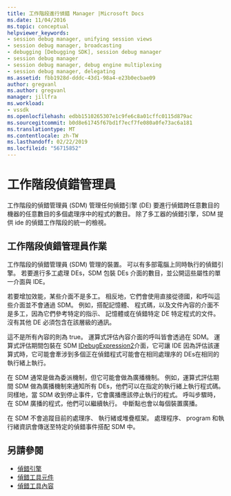 ```yaml
---
title: 工作階段進行偵錯 Manager |Microsoft Docs
ms.date: 11/04/2016
ms.topic: conceptual
helpviewer_keywords:
- session debug manager, unifying session views
- session debug manager, broadcasting
- debugging [Debugging SDK], session debug manager
- session debug manager
- session debug manager, debug engine multiplexing
- session debug manager, delegating
ms.assetid: fbb1928d-dddc-43d1-98a4-e23b0ecbae09
author: gregvanl
ms.author: gregvanl
manager: jillfra
ms.workload:
- vssdk
ms.openlocfilehash: edbb1510265307e1c9fe6c8a01cffc0115d879ac
ms.sourcegitcommit: b0d8e61745f67bd1f7ecf7fe080a0fe73ac6a181
ms.translationtype: MT
ms.contentlocale: zh-TW
ms.lasthandoff: 02/22/2019
ms.locfileid: "56715852"
---
```

# <a name="session-debug-manager"></a>工作階段偵錯管理員
工作階段的偵錯管理員 (SDM) 管理任何偵錯引擎 (DE) 要進行偵錯跨任意數目的機器的任意數目的多個處理序中的程式的數目。 除了多工器的偵錯引擎，SDM 提供 ide 的偵錯工作階段的統一的檢視。

## <a name="session-debug-manager-operation"></a>工作階段偵錯管理員作業
 工作階段的偵錯管理員 (SDM) 管理的裝置。 可以有多部電腦上同時執行的偵錯引擎。 若要進行多工處理 DEs，SDM 包裝 DEs 介面的數目，並公開這些屬性的單一介面與 IDE。

 若要增加效能，某些介面不是多工。 相反地，它們會使用直接從德國，和呼叫這些介面並不會通過 SDM。 例如，搭配記憶體、 程式碼，以及文件內容的介面不是多工，因為它們參考特定的指示、 記憶體或在偵錯特定 DE 特定程式的文件。 沒有其他 DE 必須包含在該層級的通訊。

 這不是所有內容的則為 true。 運算式評估內容介面的呼叫皆會透過在 SDM。 運算式評估期間包裝在 SDM [IDebugExpression2](../../extensibility/debugger/reference/idebugexpression2.md)介面，它可讓 IDE 因為評估該運算式時，它可能會牽涉到多個正在偵錯程式可能會在相同處理序的 DEs在相同的執行緒上執行。

 在 SDM 通常是做為委派機制，但它可能會做為廣播機制。 例如，運算式評估期間 SDM 做為廣播機制來通知所有 DEs，他們可以在指定的執行緒上執行程式碼。 同樣地，當 SDM 收到停止事件，它會廣播應該停止執行的程式。 呼叫步驟時，在 SDM 廣播的程式，他們可以繼續執行。 中斷點也會以每個裝置廣播。

 在 SDM 不會追蹤目前的處理序、 執行緒或堆疊框架。 處理程序、 program 和執行緒資訊會傳送至特定的偵錯事件搭配 SDM 中。

## <a name="see-also"></a>另請參閱
- [偵錯引擎](../../extensibility/debugger/debug-engine.md)
- [偵錯工具元件](../../extensibility/debugger/debugger-components.md)
- [偵錯工具內容](../../extensibility/debugger/debugger-contexts.md)